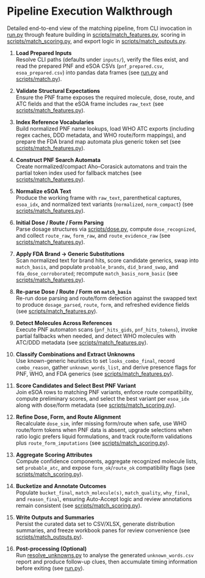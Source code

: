 # Pipeline Execution Walkthrough

Detailed end-to-end view of the matching pipeline, from CLI invocation in [run.py](https://github.com/carlosresu/esoa/blob/main/run.py) through feature building in [scripts/match_features.py](https://github.com/carlosresu/esoa/blob/main/scripts/match_features.py), scoring in [scripts/match_scoring.py](https://github.com/carlosresu/esoa/blob/main/scripts/match_scoring.py), and export logic in [scripts/match_outputs.py](https://github.com/carlosresu/esoa/blob/main/scripts/match_outputs.py).

1. **Load Prepared Inputs**  
   Resolve CLI paths (defaults under `inputs/`), verify the files exist, and read the prepared PNF and eSOA CSVs (`pnf_prepared.csv`, `esoa_prepared.csv`) into pandas data frames (see [run.py](https://github.com/carlosresu/esoa/blob/main/run.py) and [scripts/match.py](https://github.com/carlosresu/esoa/blob/main/scripts/match.py)).

2. **Validate Structural Expectations**  
   Ensure the PNF frame exposes the required molecule, dose, route, and ATC fields and that the eSOA frame includes `raw_text` (see [scripts/match_features.py](https://github.com/carlosresu/esoa/blob/main/scripts/match_features.py)).

3. **Index Reference Vocabularies**  
   Build normalized PNF name lookups, load WHO ATC exports (including regex caches, DDD metadata, and WHO route/form mappings), and prepare the FDA brand map automata plus generic token set (see [scripts/match_features.py](https://github.com/carlosresu/esoa/blob/main/scripts/match_features.py)).

4. **Construct PNF Search Automata**  
   Create normalized/compact Aho–Corasick automatons and train the partial token index used for fallback matches (see [scripts/match_features.py](https://github.com/carlosresu/esoa/blob/main/scripts/match_features.py)).

5. **Normalize eSOA Text**  
   Produce the working frame with `raw_text`, parenthetical captures, `esoa_idx`, and normalized text variants (`normalized`, `norm_compact`) (see [scripts/match_features.py](https://github.com/carlosresu/esoa/blob/main/scripts/match_features.py)).

6. **Initial Dose / Route / Form Parsing**  
   Parse dosage structures via [scripts/dose.py](https://github.com/carlosresu/esoa/blob/main/scripts/dose.py), compute `dose_recognized`, and collect `route_raw`, `form_raw`, and `route_evidence_raw` (see [scripts/match_features.py](https://github.com/carlosresu/esoa/blob/main/scripts/match_features.py)).

7. **Apply FDA Brand → Generic Substitutions**  
   Scan normalized text for brand hits, score candidate generics, swap into `match_basis`, and populate `probable_brands`, `did_brand_swap`, and `fda_dose_corroborated`; recompute `match_basis_norm_basic` (see [scripts/match_features.py](https://github.com/carlosresu/esoa/blob/main/scripts/match_features.py)).

8. **Re-parse Dose / Route / Form on `match_basis`**  
   Re-run dose parsing and route/form detection against the swapped text to produce `dosage_parsed`, `route`, `form`, and refreshed evidence fields (see [scripts/match_features.py](https://github.com/carlosresu/esoa/blob/main/scripts/match_features.py)).

9. **Detect Molecules Across References**  
   Execute PNF automaton scans (`pnf_hits_gids`, `pnf_hits_tokens`), invoke partial fallbacks when needed, and detect WHO molecules with ATC/DDD metadata (see [scripts/match_features.py](https://github.com/carlosresu/esoa/blob/main/scripts/match_features.py)).

10. **Classify Combinations and Extract Unknowns**  
   Use known-generic heuristics to set `looks_combo_final`, record `combo_reason`, gather `unknown_words_list`, and derive presence flags for PNF, WHO, and FDA generics (see [scripts/match_features.py](https://github.com/carlosresu/esoa/blob/main/scripts/match_features.py)).

11. **Score Candidates and Select Best PNF Variant**  
   Join eSOA rows to matching PNF variants, enforce route compatibility, compute preliminary scores, and select the best variant per `esoa_idx` along with dose/form metadata (see [scripts/match_scoring.py](https://github.com/carlosresu/esoa/blob/main/scripts/match_scoring.py)).

12. **Refine Dose, Form, and Route Alignment**  
   Recalculate `dose_sim`, infer missing form/route when safe, use WHO route/form tokens when PNF data is absent, upgrade selections when ratio logic prefers liquid formulations, and track route/form validations plus `route_form_imputations` (see [scripts/match_scoring.py](https://github.com/carlosresu/esoa/blob/main/scripts/match_scoring.py)).

13. **Aggregate Scoring Attributes**  
   Compute confidence components, aggregate recognized molecule lists, set `probable_atc`, and expose `form_ok`/`route_ok` compatibility flags (see [scripts/match_scoring.py](https://github.com/carlosresu/esoa/blob/main/scripts/match_scoring.py)).

14. **Bucketize and Annotate Outcomes**  
   Populate `bucket_final`, `match_molecule(s)`, `match_quality`, `why_final`, and `reason_final`, ensuring Auto-Accept logic and review annotations remain consistent (see [scripts/match_scoring.py](https://github.com/carlosresu/esoa/blob/main/scripts/match_scoring.py)).

15. **Write Outputs and Summaries**  
   Persist the curated data set to CSV/XLSX, generate distribution summaries, and freeze workbook panes for review convenience (see [scripts/match_outputs.py](https://github.com/carlosresu/esoa/blob/main/scripts/match_outputs.py)).

16. **Post-processing (Optional)**  
   Run [resolve_unknowns.py](https://github.com/carlosresu/esoa/blob/main/resolve_unknowns.py) to analyse the generated `unknown_words.csv` report and produce follow-up clues, then accumulate timing information before exiting (see [run.py](https://github.com/carlosresu/esoa/blob/main/run.py)).
